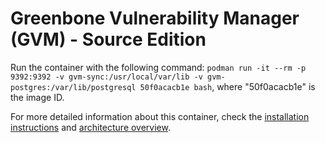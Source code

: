 # Greenbone Vulnerability Manager (GVM) - Source Edition 
Run the container with the following command: `podman run -it --rm -p 9392:9392 -v gvm-sync:/usr/local/var/lib -v gvm-postgres:/var/lib/postgresql 50f0acacb1e bash`, where "50f0acacb1e" is the image ID.

For more detailed information about this container, check the [installation instructions](https://community.greenbone.net/t/gvm-20-08-stable-initial-release-2020-08-12/6312) and [architecture overview](https://community.greenbone.net/t/about-gvm-architecture/1231).
